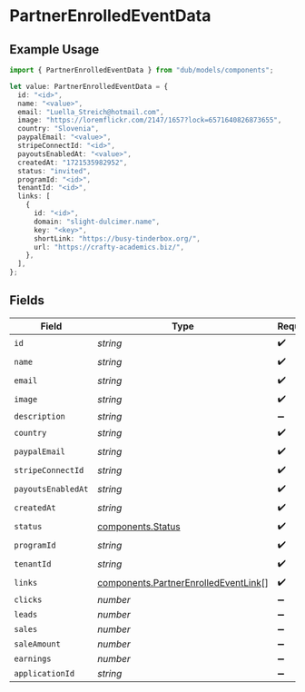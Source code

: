 # PartnerEnrolledEventData

## Example Usage

```typescript
import { PartnerEnrolledEventData } from "dub/models/components";

let value: PartnerEnrolledEventData = {
  id: "<id>",
  name: "<value>",
  email: "Luella_Streich@hotmail.com",
  image: "https://loremflickr.com/2147/1657?lock=6571640826873655",
  country: "Slovenia",
  paypalEmail: "<value>",
  stripeConnectId: "<id>",
  payoutsEnabledAt: "<value>",
  createdAt: "1721535982952",
  status: "invited",
  programId: "<id>",
  tenantId: "<id>",
  links: [
    {
      id: "<id>",
      domain: "slight-dulcimer.name",
      key: "<key>",
      shortLink: "https://busy-tinderbox.org/",
      url: "https://crafty-academics.biz/",
    },
  ],
};
```

## Fields

| Field                                                                                        | Type                                                                                         | Required                                                                                     | Description                                                                                  |
| -------------------------------------------------------------------------------------------- | -------------------------------------------------------------------------------------------- | -------------------------------------------------------------------------------------------- | -------------------------------------------------------------------------------------------- |
| `id`                                                                                         | *string*                                                                                     | :heavy_check_mark:                                                                           | N/A                                                                                          |
| `name`                                                                                       | *string*                                                                                     | :heavy_check_mark:                                                                           | N/A                                                                                          |
| `email`                                                                                      | *string*                                                                                     | :heavy_check_mark:                                                                           | N/A                                                                                          |
| `image`                                                                                      | *string*                                                                                     | :heavy_check_mark:                                                                           | N/A                                                                                          |
| `description`                                                                                | *string*                                                                                     | :heavy_minus_sign:                                                                           | N/A                                                                                          |
| `country`                                                                                    | *string*                                                                                     | :heavy_check_mark:                                                                           | N/A                                                                                          |
| `paypalEmail`                                                                                | *string*                                                                                     | :heavy_check_mark:                                                                           | N/A                                                                                          |
| `stripeConnectId`                                                                            | *string*                                                                                     | :heavy_check_mark:                                                                           | N/A                                                                                          |
| `payoutsEnabledAt`                                                                           | *string*                                                                                     | :heavy_check_mark:                                                                           | N/A                                                                                          |
| `createdAt`                                                                                  | *string*                                                                                     | :heavy_check_mark:                                                                           | N/A                                                                                          |
| `status`                                                                                     | [components.Status](../../models/components/status.md)                                       | :heavy_check_mark:                                                                           | N/A                                                                                          |
| `programId`                                                                                  | *string*                                                                                     | :heavy_check_mark:                                                                           | N/A                                                                                          |
| `tenantId`                                                                                   | *string*                                                                                     | :heavy_check_mark:                                                                           | N/A                                                                                          |
| `links`                                                                                      | [components.PartnerEnrolledEventLink](../../models/components/partnerenrolledeventlink.md)[] | :heavy_check_mark:                                                                           | N/A                                                                                          |
| `clicks`                                                                                     | *number*                                                                                     | :heavy_minus_sign:                                                                           | N/A                                                                                          |
| `leads`                                                                                      | *number*                                                                                     | :heavy_minus_sign:                                                                           | N/A                                                                                          |
| `sales`                                                                                      | *number*                                                                                     | :heavy_minus_sign:                                                                           | N/A                                                                                          |
| `saleAmount`                                                                                 | *number*                                                                                     | :heavy_minus_sign:                                                                           | N/A                                                                                          |
| `earnings`                                                                                   | *number*                                                                                     | :heavy_minus_sign:                                                                           | N/A                                                                                          |
| `applicationId`                                                                              | *string*                                                                                     | :heavy_minus_sign:                                                                           | N/A                                                                                          |